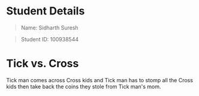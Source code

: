 # Student Details

> Name: Sidharth Suresh

> Student ID: 100938544

# Tick vs. Cross

Tick man comes across Cross kids and Tick man has to stomp all the Cross kids then take back the coins they stole from Tick man's mom.